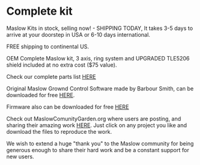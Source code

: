 # Complete kit

Maslow Kits in stock, selling now! - SHIPPING TODAY, It takes 3-5 days to arrive at your doorstep in USA or 6-10 days international.

FREE shipping to continental US.

OEM Complete Maslow kit, 3 axis, ring system and UPGRADED TLE5206 shield included at no extra cost ($75 value).

Check our complete parts list [HERE](https://www.eastbaysource.com/products/original-maslow-kit-oem)

Original Maslow Grownd Control Software made by Barbour Smith, can be downloaded for free [HERE](https://github.com/MaslowCNC/GroundControl/releases).

Firmware also can be downloaded for free [HERE](https://github.com/MaslowCNC/Firmware/releases/)

Check out MaslowComunityGarden.org where users are posting, and sharing their amazing work [HERE](http://maslowcommunitygarden.org/index.html). Just click on any project you like and download the files to reproduce the work. 

We wish to extend a huge "thank you" to the Maslow community for being generous enough to share their hard work and be a constant support for new users. 


